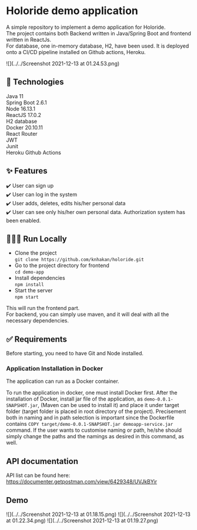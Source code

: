 # Holoride demo application

A simple repository to implement a demo application for Holoride.   
The project contains both Backend written in Java/Spring Boot and frontend written in ReactJs.  
For database, one in-memory database, H2, have been used.
It is deployed onto a CI/CD pipeline installed on Github actions, Heroku.

![](../../Screenshot 2021-12-13 at 01.24.53.png)
## 🚀 Technologies  
Java 11  
Spring Boot 2.6.1  
Node 16.13.1  
ReactJS 17.0.2  
H2 database  
Docker 20.10.11  
React Router  
JWT  
Junit  
Heroku
Github Actions

## ✨ Features
✔️  User can sign up  
✔️  User can log in the system  
✔️  User adds, deletes, edits his/her personal data  
✔️  User can see only his/her own personal data. Authorization system has been enabled.

## 👨🏻‍💻 Run Locally
- Clone the project  
  `git clone https://github.com/knhakan/holoride.git`  
- Go to the project directory for frontend  
  `cd demo-app`  
- Install dependencies  
  `npm install`  
- Start the server  
  `npm start`  

This will run the frontend part.  
For backend, you can simply use maven, and it will deal with all the necessary dependencies. 




## ✅ Requirements
Before starting, you need to have Git and Node installed.


### Application Installation in Docker
The application can run as a Docker container.

To run the application in docker, one must install Docker first. After the installation of Docker, install jar file of the application,
as `demo-0.0.1-SNAPSHOT.jar`, (Maven can be used to install it) and place it under target folder (target folder is placed in root
directory of the project). Precisement both in naming and in path selection is important since the Dockerfile
contains `COPY target/demo-0.0.1-SNAPSHOT.jar demoapp-service.jar` command. If the user wants to customise naming or path,
he/she should simply change the paths and the namings as desired in this command, as well.

## API documentation

API list can be found here: https://documenter.getpostman.com/view/6429348/UVJkBYir 

## Demo
![](../../Screenshot 2021-12-13 at 01.18.15.png)
![](../../Screenshot 2021-12-13 at 01.22.34.png)
![](../../Screenshot 2021-12-13 at 01.19.27.png)
